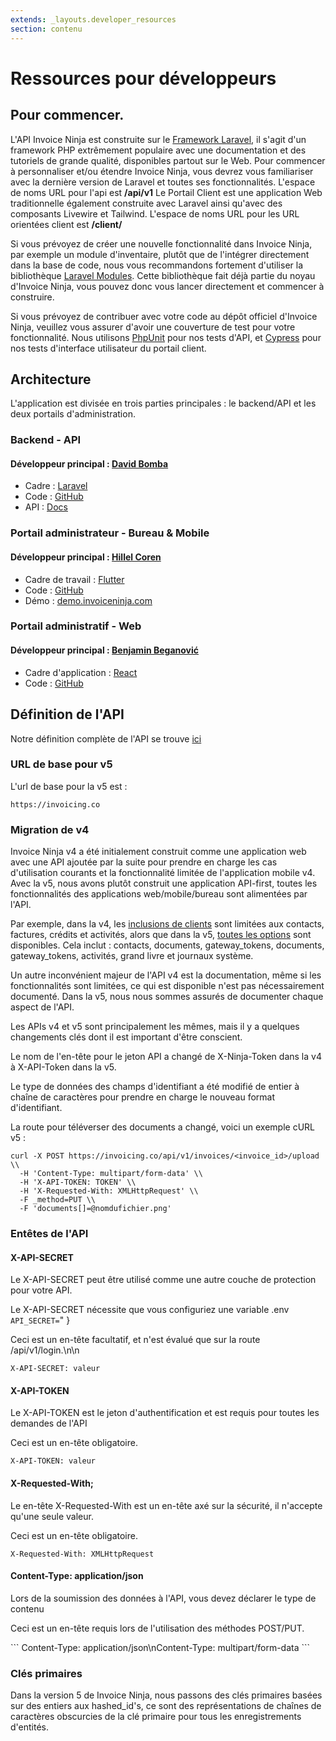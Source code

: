```yaml
---
extends: _layouts.developer_resources
section: contenu
---
```


# Ressources pour développeurs

## Pour commencer.
 
L'API Invoice Ninja est construite sur le <a href="https://laravel.com">Framework Laravel</a>, il s'agit d'un framework PHP extrêmement populaire avec une documentation et des tutoriels de grande qualité, disponibles partout sur le Web. Pour commencer à personnaliser et/ou étendre Invoice Ninja, vous devrez vous familiariser avec la dernière version de Laravel et toutes ses fonctionnalités. L'espace de noms URL pour l'api est **/api/v1** Le Portail Client est une application Web traditionnelle également construite avec Laravel ainsi qu'avec des composants Livewire et Tailwind. L'espace de noms URL pour les URL orientées client est **/client/**

Si vous prévoyez de créer une nouvelle fonctionnalité dans Invoice Ninja, par exemple un module d'inventaire, plutôt que de l'intégrer directement dans la base de code, nous vous recommandons fortement d'utiliser la bibliothèque <a href="https://github.com/nwidart/laravel-modules">Laravel Modules</a>. Cette bibliothèque fait déjà partie du noyau d'Invoice Ninja, vous pouvez donc vous lancer directement et commencer à construire.

Si vous prévoyez de contribuer avec votre code au dépôt officiel d'Invoice Ninja, veuillez vous assurer d'avoir une couverture de test pour votre fonctionnalité. Nous utilisons <a href="https://phpunit.de/">PhpUnit</a> pour nos tests d'API, et <a href="https://www.cypress.io/">Cypress</a> pour nos tests d'interface utilisateur du portail client.

## Architecture

L'application est divisée en trois parties principales : le backend/API et les deux portails d'administration.

### Backend - API

#### Développeur principal : [David Bomba](https://twitter.com/deadbeefx0)

- Cadre : [Laravel](https://laravel.com)
- Code : [GitHub](https://github.com/invoiceninja/invoiceninja/tree/v5-stable)
- API : [Docs](https://api-docs.invoicing.co/)

### Portail administrateur - Bureau & Mobile

#### Développeur principal : [Hillel Coren](https://twitter.com/hillelcoren)

- Cadre de travail : [Flutter](https://flutter.dev)
- Code : [GitHub](https://github.com/invoiceninja/admin-portal)
- Démo : [demo.invoiceninja.com](https://demo.invoiceninja.com)

### Portail administratif - Web

#### Développeur principal : [Benjamin Beganović](https://twitter.com/beganovichhh)

- Cadre d'application : [React](https://reactjs.org)
- Code : [GitHub](https://github.com/invoiceninja/ui)

## Définition de l'API

Notre définition complète de l'API se trouve <a href="https://api-docs.invoicing.co/">ici</a>

### URL de base pour v5

L'url de base pour la v5 est :

```
https://invoicing.co
```

### Migration de v4

Invoice Ninja v4 a été initialement construit comme une application web avec une API ajoutée par la suite pour prendre en charge les cas d'utilisation courants et la fonctionnalité limitée de l'application mobile v4. Avec la v5, nous avons plutôt construit une application API-first, toutes les fonctionnalités des applications web/mobile/bureau sont alimentées par l'API.

Par exemple, dans la v4, les <a href="https://github.com/invoiceninja/invoiceninja/blob/master/app/Ninja/Transformers/ClientTransformer.php#L51">inclusions de clients</a> sont limitées aux contacts, factures, crédits et activités, alors que dans la v5, <a href="https://github.com/invoiceninja/invoiceninja/blob/v5-develop/app/Transformers/ClientTransformer.php#L32">toutes les options</a> sont disponibles. Cela inclut : contacts, documents, gateway_tokens, documents, gateway_tokens, activités, grand livre et journaux système.

Un autre inconvénient majeur de l'API v4 est la documentation, même si les fonctionnalités sont limitées, ce qui est disponible n'est pas nécessairement documenté. Dans la v5, nous nous sommes assurés de documenter chaque aspect de l'API.

Les APIs v4 et v5 sont principalement les mêmes, mais il y a quelques changements clés dont il est important d'être conscient.

<x-warning>
Le nom de l'en-tête pour le jeton API a changé de X-Ninja-Token dans la v4 à X-API-Token dans la v5.
</x-warning>

Le type de données des champs d'identifiant a été modifié de entier à chaîne de caractères pour prendre en charge le nouveau format d'identifiant.

La route pour téléverser des documents a changé, voici un exemple cURL v5 :

```
curl -X POST https://invoicing.co/api/v1/invoices/<invoice_id>/upload \\
  -H 'Content-Type: multipart/form-data' \\
  -H 'X-API-TOKEN: TOKEN' \\
  -H 'X-Requested-With: XMLHttpRequest' \\
  -F _method=PUT \\
  -F 'documents[]=@nomdufichier.png'
```

### Entêtes de l'API

#### X-API-SECRET
<x-container>
<x-section>
Le X-API-SECRET peut être utilisé comme une autre couche de protection pour votre API.

Le X-API-SECRET nécessite que vous configuriez une variable .env ```API_SECRET=```" }

Ceci est un en-tête facultatif, et n'est évalué que sur la route /api/v1/login.\n</x-section>\n<x-section>
```
X-API-SECRET: valeur
```
</x-section>
</x-container>

#### X-API-TOKEN
<x-container>
<x-section>
Le X-API-TOKEN est le jeton d'authentification et est requis pour toutes les demandes de l'API

Ceci est un en-tête obligatoire.
</x-section>
<x-section>
```
X-API-TOKEN: valeur
```
</x-section>
</x-container>

#### X-Requested-With;
<x-container>
<x-section>
Le en-tête X-Requested-With est un en-tête axé sur la sécurité, il n'accepte qu'une seule valeur.

Ceci est un en-tête obligatoire.
</x-section>
<x-section>

```
X-Requested-With: XMLHttpRequest
```

</x-section>
</x-container>

#### Content-Type: application/json
<x-container>
<x-sectional>
Lors de la soumission des données à l'API, vous devez déclarer le type de contenu

Ceci est un en-tête requis lors de l'utilisation des méthodes POST/PUT.
</x-section>

<x-section>
```
Content-Type: application/json\nContent-Type: multipart/form-data
```
</x-section>
</x-container>

### Clés primaires
Dans la version 5 de Invoice Ninja, nous passons des clés primaires basées sur des entiers aux hashed_id's, ce sont des représentations de chaînes de caractères obscurcies de la clé primaire pour tous les enregistrements d'entités.

